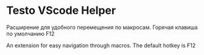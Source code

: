 # Testo VScode Helper

Расширение для удобного перемещения по макросам. 
Горячая клавиша по умолчанию F12

An extension for easy navigation through macros. 
The default hotkey is F12